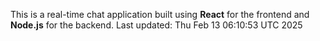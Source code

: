 This is a real-time chat application built using **React** for the frontend and **Node.js** for the backend.
Last updated: Thu Feb 13 06:10:53 UTC 2025
